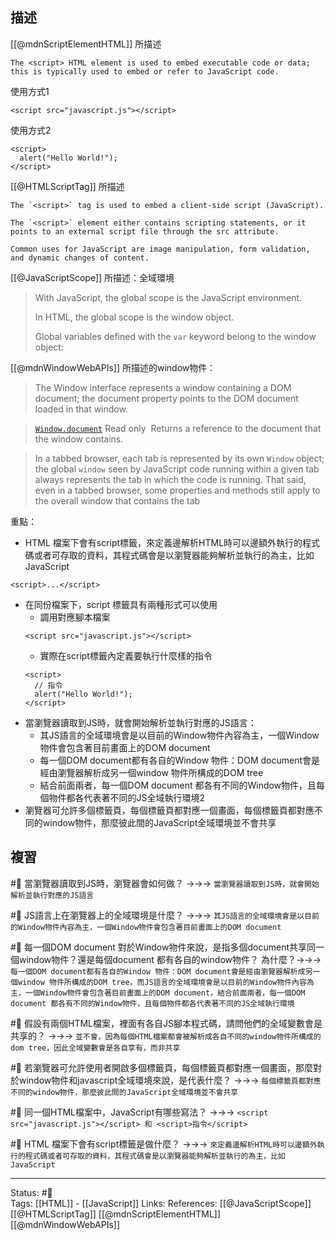 

## 描述
[[@mdnScriptElementHTML]] 所描述
```
The <script> HTML element is used to embed executable code or data; this is typically used to embed or refer to JavaScript code.
```

使用方式1
```
<script src="javascript.js"></script>
```

使用方式2
```
<script>
  alert("Hello World!");
</script>
```

[[@HTMLScriptTag]] 所描述
```
The `<script>` tag is used to embed a client-side script (JavaScript).

The `<script>` element either contains scripting statements, or it points to an external script file through the src attribute.

Common uses for JavaScript are image manipulation, form validation, and dynamic changes of content.
```

[[@JavaScriptScope]] 所描述：全域環境
> With JavaScript, the global scope is the JavaScript environment. 
> 
> In HTML, the global scope is the window object.
> 
> Global variables defined with the `var` keyword belong to the window object:

[[@mdnWindowWebAPIs]] 所描述的window物件：
> The Window interface represents a window containing a DOM document; the document property points to the DOM document loaded in that window.

> [`Window.document`](https://developer.mozilla.org/en-US/docs/Web/API/Window/document) Read only 
> Returns a reference to the document that the window contains.


> In a tabbed browser, each tab is represented by its own `Window` object; the global `window` seen by JavaScript code running within a given tab always represents the tab in which the code is running. That said, even in a tabbed browser, some properties and methods still apply to the overall window that contains the tab

重點：
- HTML 檔案下會有script標籤，來定義邊解析HTML時可以邊額外執行的程式碼或者可存取的資料，其程式碼會是以瀏覽器能夠解析並執行的為主，比如JavaScript
```
<script>...</script>
```
- 在同份檔案下，script 標籤具有兩種形式可以使用
	- 調用對應腳本檔案
	```
	<script src="javascript.js"></script>
	```
	- 實際在script標籤內定義要執行什麼樣的指令
	```
	<script>
	  // 指令
	  alert("Hello World!");
	</script>
	```
- 當瀏覽器讀取到JS時，就會開始解析並執行對應的JS語言：
	- 其JS語言的全域環境會是以目前的Window物件內容為主，一個Window物件會包含著目前畫面上的DOM document
	- 每一個DOM document都有各自的Window 物件：DOM document會是經由瀏覽器解析成另一個window 物件所構成的DOM tree
	- 結合前面兩者，每一個DOM document 都各有不同的Window物件，且每個物件都各代表著不同的JS全域執行環境2
- 瀏覽器可允許多個標籤頁，每個標籤頁都對應一個畫面，每個標籤頁都對應不同的window物件，那麼彼此間的JavaScript全域環境並不會共享

## 複習
#🧠 當瀏覽器讀取到JS時，瀏覽器會如何做？ ->->-> `當瀏覽器讀取到JS時，就會開始解析並執行對應的JS語言`
<!--SR:!2022-07-22,3,250-->


#🧠 JS語言上在瀏覽器上的全域環境是什麼？ ->->-> `其JS語言的全域環境會是以目前的Window物件內容為主，一個Window物件會包含著目前畫面上的DOM document`
<!--SR:!2022-08-01,10,250-->

#🧠 每一個DOM document 對於Window物件來說，是指多個document共享同一個window物件？還是每個document 都有各自的window物件？ 為什麼？->->-> `每一個DOM document都有各自的Window 物件：DOM document會是經由瀏覽器解析成另一個window 物件所構成的DOM tree，而JS語言的全域環境會是以目前的Window物件內容為主，一個Window物件會包含著目前畫面上的DOM document，結合前面兩者，每一個DOM document 都各有不同的Window物件，且每個物件都各代表著不同的JS全域執行環境`
<!--SR:!2022-08-01,10,250-->


#🧠 假設有兩個HTML檔案，裡面有各自JS腳本程式碼，請問他們的全域變數會是共享的？ ->->-> `並不會，因為每個HTML檔案都會被解析成各自不同的window物件所構成的dom tree，因此全域變數會是各自享有，而非共享`
<!--SR:!2022-07-30,8,250-->

#🧠 若瀏覽器可允許使用者開啟多個標籤頁，每個標籤頁都對應一個畫面，那麼對於window物件和javascript全域環境來說，是代表什麼？ ->->-> `每個標籤頁都對應不同的window物件，那麼彼此間的JavaScript全域環境並不會共享`
<!--SR:!2022-07-22,3,250-->

#🧠 同一個HTML檔案中，JavaScript有哪些寫法？ ->->-> `<script src="javascript.js"></script> 和 <script>指令</script>`
<!--SR:!2022-07-30,8,250-->


#🧠  HTML 檔案下會有script標籤是做什麼？ ->->-> `來定義邊解析HTML時可以邊額外執行的程式碼或者可存取的資料，其程式碼會是以瀏覽器能夠解析並執行的為主，比如JavaScript`
<!--SR:!2022-08-01,10,250-->



---
Status: #🌱  
Tags: 
[[HTML]] - [[JavaScript]]
Links:
References:
[[@JavaScriptScope]]
[[@HTMLScriptTag]]
[[@mdnScriptElementHTML]]
[[@mdnWindowWebAPIs]]